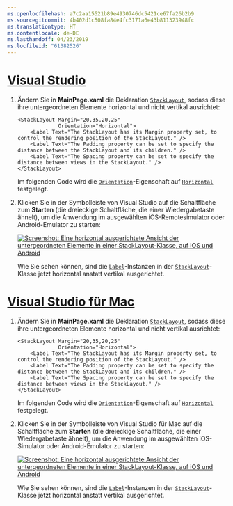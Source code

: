 ```yaml
---
ms.openlocfilehash: a7c2aa15521b89e4930746dc5421ce67fa26b2b9
ms.sourcegitcommit: 4b402d1c508fa84e4fc3171a6e43b811323948fc
ms.translationtype: HT
ms.contentlocale: de-DE
ms.lasthandoff: 04/23/2019
ms.locfileid: "61382526"
---
```

# <a name="visual-studiotabvswin"></a>[Visual Studio](#tab/vswin)

1. Ändern Sie in **MainPage.xaml** die Deklaration [`StackLayout`](xref:Xamarin.Forms.StackLayout), sodass diese ihre untergeordneten Elemente horizontal und nicht vertikal ausrichtet:

    ```xaml
    <StackLayout Margin="20,35,20,25"
                 Orientation="Horizontal">
        <Label Text="The StackLayout has its Margin property set, to control the rendering position of the StackLayout." />
        <Label Text="The Padding property can be set to specify the distance between the StackLayout and its children." />
        <Label Text="The Spacing property can be set to specify the distance between views in the StackLayout." />
    </StackLayout>
    ```

    Im folgenden Code wird die [`Orientation`](xref:Xamarin.Forms.StackLayout.Orientation)-Eigenschaft auf [`Horizontal`](xref:Xamarin.Forms.StackOrientation.Horizontal) festgelegt.

1. Klicken Sie in der Symbolleiste von Visual Studio auf die Schaltfläche zum **Starten** (die dreieckige Schaltfläche, die einer Wiedergabetaste ähnelt), um die Anwendung im ausgewählten iOS-Remotesimulator oder Android-Emulator zu starten:

    [![Screenshot: Eine horizontal ausgerichtete Ansicht der untergeordneten Elemente in einer StackLayout-Klasse, auf iOS und Android](../images/orientation.png "StackLayout mit horizontal ausgerichteten Bezeichnungsinstanzen")](../images/orientation-large.png#lightbox "StackLayout mit horizontal ausgerichteten Bezeichnungsinstanzen")

    Wie Sie sehen können, sind die [`Label`](xref:Xamarin.Forms.Label)-Instanzen in der [`StackLayout`](xref:Xamarin.Forms.StackLayout)-Klasse jetzt horizontal anstatt vertikal ausgerichtet.

# <a name="visual-studio-for-mactabvsmac"></a>[Visual Studio für Mac](#tab/vsmac)

1. Ändern Sie in **MainPage.xaml** die Deklaration [`StackLayout`](xref:Xamarin.Forms.StackLayout), sodass diese ihre untergeordneten Elemente horizontal und nicht vertikal ausrichtet:

    ```xaml
    <StackLayout Margin="20,35,20,25"
                 Orientation="Horizontal">
        <Label Text="The StackLayout has its Margin property set, to control the rendering position of the StackLayout." />
        <Label Text="The Padding property can be set to specify the distance between the StackLayout and its children." />
        <Label Text="The Spacing property can be set to specify the distance between views in the StackLayout." />
    </StackLayout>
    ```

    Im folgenden Code wird die [`Orientation`](xref:Xamarin.Forms.StackLayout.Orientation)-Eigenschaft auf [`Horizontal`](xref:Xamarin.Forms.StackOrientation.Horizontal) festgelegt.

1. Klicken Sie in der Symbolleiste von Visual Studio für Mac auf die Schaltfläche zum **Starten** (die dreieckige Schaltfläche, die einer Wiedergabetaste ähnelt), um die Anwendung im ausgewählten iOS-Simulator oder Android-Emulator zu starten:

    [![Screenshot: Eine horizontal ausgerichtete Ansicht der untergeordneten Elemente in einer StackLayout-Klasse, auf iOS und Android](../images/orientation.png "StackLayout mit horizontal ausgerichteten Bezeichnungsinstanzen")](../images/orientation-large.png#lightbox "StackLayout mit horizontal ausgerichteten Bezeichnungsinstanzen")

    Wie Sie sehen können, sind die [`Label`](xref:Xamarin.Forms.Label)-Instanzen in der [`StackLayout`](xref:Xamarin.Forms.StackLayout)-Klasse jetzt horizontal anstatt vertikal ausgerichtet.
